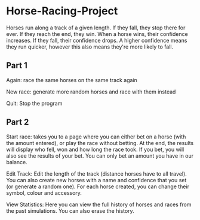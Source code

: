 # Horse-Racing-Project

Horses run along a track of a given length.
If they fall, they stop there for ever.
If they reach the end, they win.
When a horse wins, their confidence increases.
If they fall, their confidence drops.
A higher confidence means they run quicker, however this also means they're more likely to fall.

## Part 1

Again: race the same horses on the same track again

New race: generate more random horses and race with them instead

Quit: Stop the program

## Part 2

Start race: takes you to a page where you can either bet on a horse (with the amount entered), or play the race without betting. At the end, the results will display who fell, won and how long the race took. If you bet, you will also see the results of your bet. You can only bet an amount you have in our balance.

Edit Track: Edit the length of the track (distance horses have to all travel). You can also create new horses with a name and confidence that you set (or generate a random one). For each horse created, you can change their symbol, colour and accessory.

View Statistics: Here you can view the full history of horses and races from the past simulations. You can also erase the history.
